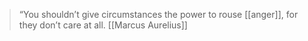 > “You shouldn’t give circumstances the power to rouse [[anger]], for they don’t care at all.
> [[Marcus Aurelius]]